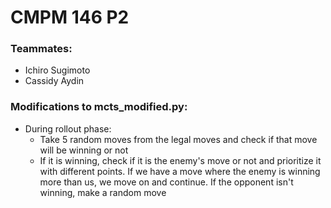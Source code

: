 # CMPM 146 P2

### Teammates:
- Ichiro Sugimoto
- Cassidy Aydin

### Modifications to mcts_modified.py:
- During rollout phase:
  - Take 5 random moves from the legal moves and check if that move will be winning or not
  - If it is winning, check if it is the enemy's move or not and prioritize it with different points. If we have a move where the enemy is winning more than us, we move on and continue. If the opponent isn't winning, make a random move
